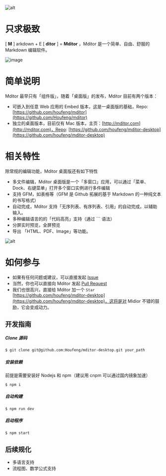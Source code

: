![alt](http://mditor.com/assets/site-shot.png)

# 只求极致
[ **M** ] arkdown + E [ **ditor** ] = **Mditor** ，Mditor 是一个简单、自由、舒服的 Markdown 编辑软件。

![image](http://mditor.com/assets/screen-shot.png)  

# 简单说明
Mditor 最早只有「组件版」，随着「桌面版」的发布，Mditor 目前有两个版本：
- 可嵌入到任意 Web 应用的 Embed 版本，这是一桌面版的基础，Repo: [https://github.com/houfeng/mditor](https://github.com/Houfeng/mditor) 
- 独立的桌面版本，目前仅有 Mac 版本，主页：[http://mditor.com](http://mditor.com)，Repo: [https://github.com/houfeng/mditor-desktop](https://github.com/houfeng/mditor-desktop)

  
# 相关特性
除常规的编辑功能，Mditor 桌面版还有如下特性
- 多文件编辑，Mditor 桌面版是一个「多窗口」应用，可以通过「菜单、Dock、右键菜单」打开多个窗口实例进行多件编辑
- 支持 GFM，如表格等（GFM 是 Github 拓展的基于 Markdown 的一种纯文本的书写格式）
- 自动完成，Mditor 支持「无序列表、有序列表、引用」的自动完成，以辅助输入。
- 多种编辑语言的的「代码高亮」支持（通过 ``` 语法）
- 分屏实时预览，全屏预览
- 导出 「HTML、PDF、Image」等功能。

![alt](http://mditor.com/assets/export-shot.png)
  
# 如何参与
- 如果有任何问题或建议，可以直接发起 [Issue](https://github.com/Houfeng/mditor-desktop/issues)
- 当然，你也可以直接向 Mditor 发起 [Pull Request](https://github.com/Houfeng/mditor-desktop/pulls)
- 我们也很高兴，直接给 Mditor 加一个 ```Star``` [https://github.com/houfeng/mditor-desktop](https://github.com/houfeng/mditor-desktop)，这将是对 Midior 不错的鼓励，它会变成动力。

  
## 开发指南

##### Clone 源码
```sh
$ git clone git@github.com:Houfeng/mditor-desktop.git your_path
```

##### 安装依赖
前提是需要安装好 Nodejs 和 npm（建议用 cnpm 可以通过国内镜象加速）
```sh
$ npm i
```

##### 自动构建
```sh
$ npm run dev
```

##### 启动程序 
```sh
$ npm start
```

## 后续规化
- 多语言支持
- 流程图、数学公式支持